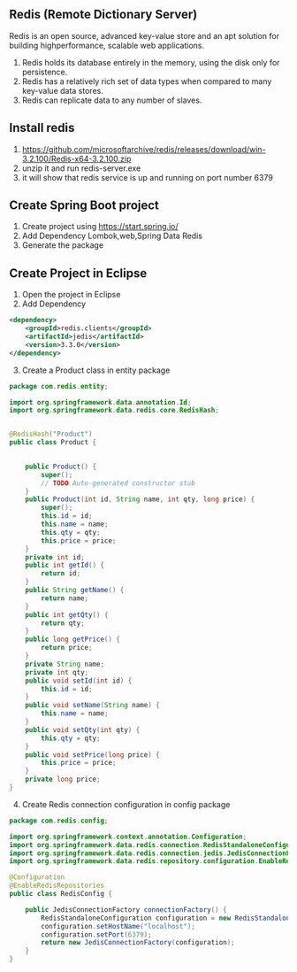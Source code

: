 ## Redis (Remote Dictionary Server)
Redis is an open source, advanced key-value store and an apt solution for building highperformance, scalable web applications.

1. Redis holds its database entirely in the memory, using the disk only for persistence.
2. Redis has a relatively rich set of data types when compared to many key-value data stores.
3. Redis can replicate data to any number of slaves.

## Install redis
1. https://github.com/microsoftarchive/redis/releases/download/win-3.2.100/Redis-x64-3.2.100.zip
2. unzip it and run redis-server.exe
3. it will show that redis service is up and running on port number 6379

## Create Spring Boot project
1. Create project using https://start.spring.io/
2. Add Dependency Lombok,web,Spring Data Redis
3. Generate the package

## Create Project in Eclipse
1. Open the project in Eclipse
2. Add Dependency

```xml
<dependency>
    <groupId>redis.clients</groupId>
    <artifactId>jedis</artifactId>
    <version>3.3.0</version>
</dependency>

```
3. Create a Product class in entity package

```java
package com.redis.entity;

import org.springframework.data.annotation.Id;
import org.springframework.data.redis.core.RedisHash;


@RedisHash("Product")
public class Product {

	
	public Product() {
		super();
		// TODO Auto-generated constructor stub
	}
	public Product(int id, String name, int qty, long price) {
		super();
		this.id = id;
		this.name = name;
		this.qty = qty;
		this.price = price;
	}
	private int id;
	public int getId() {
		return id;
	}
	public String getName() {
		return name;
	}
	public int getQty() {
		return qty;
	}
	public long getPrice() {
		return price;
	}
	private String name;
	private int qty;
	public void setId(int id) {
		this.id = id;
	}
	public void setName(String name) {
		this.name = name;
	}
	public void setQty(int qty) {
		this.qty = qty;
	}
	public void setPrice(long price) {
		this.price = price;
	}
	private long price;
}

```
4.  Create Redis connection configuration in config package

```java
package com.redis.config;

import org.springframework.context.annotation.Configuration;
import org.springframework.data.redis.connection.RedisStandaloneConfiguration;
import org.springframework.data.redis.connection.jedis.JedisConnectionFactory;
import org.springframework.data.redis.repository.configuration.EnableRedisRepositories;

@Configuration
@EnableRedisRepositories
public class RedisConfig {

	public JedisConnectionFactory connectionFactory() {
		RedisStandaloneConfiguration configuration = new RedisStandaloneConfiguration();
		configuration.setHostName("localhost");
		configuration.setPort(6379);
		return new JedisConnectionFactory(configuration);
	}
}

```
